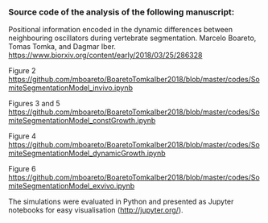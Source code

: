 ### Source code of the analysis of the following manuscript:

Positional information encoded in the dynamic differences between neighbouring oscillators during vertebrate segmentation. 
Marcelo Boareto, Tomas Tomka, and Dagmar Iber.
https://www.biorxiv.org/content/early/2018/03/25/286328

Figure 2
 https://github.com/mboareto/BoaretoTomkaIber2018/blob/master/codes/SomiteSegmentationModel_invivo.ipynb
 
 
Figures 3 and 5 
https://github.com/mboareto/BoaretoTomkaIber2018/blob/master/codes/SomiteSegmentationModel_constGrowth.ipynb

Figure 4
https://github.com/mboareto/BoaretoTomkaIber2018/blob/master/codes/SomiteSegmentationModel_dynamicGrowth.ipynb

Figure 6
https://github.com/mboareto/BoaretoTomkaIber2018/blob/master/codes/SomiteSegmentationModel_exvivo.ipynb


The simulations were evaluated in Python and presented as Jupyter
notebooks for easy visualisation (http://jupyter.org/).

